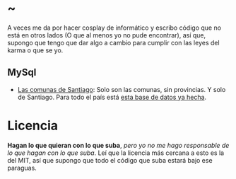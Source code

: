# ~
A veces me da por hacer cosplay de informático y escribo código que no está en otros lados (O que al menos yo no pude encontrar), así que, supongo que tengo que dar algo a cambio para cumplir con las leyes del karma o que se yo.

## MySql
* [Las comunas de Santiago](https://github.com/PataPataPata/sql/blob/master/santiagosql.sql): Solo son las comunas, sin provincias. Y solo de Santiago. Para todo el país está [esta base de datos ya hecha](https://github.com/ctala/Regiones-Provincias-y-Comunas-de-Chile.).

# Licencia
**Hagan lo que quieran con lo que suba**, _pero yo no me hago responsable de lo que hagan con lo que suba_. Leí que la licencia más cercana a esto es la del MIT, así que supongo que todo el código que suba estará bajo ese paraguas.
